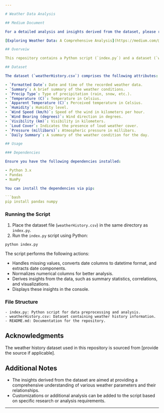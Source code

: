```yaml
---

# Weather Data Analysis

## Medium Document

For a detailed analysis and insights derived from the dataset, please refer to the Medium article:

[Exploring Weather Data: A Comprehensive Analysis](https://medium.com/@sai2804aniruth/exploring-weather-data-a-comprehensive-analysis-b6482ce2a16e)

## Overveiw

This repository contains a Python script (`index.py`) and a dataset (`weatherHistory.csv`) for analyzing historical weather data. The script preprocesses the data and derives various insights to understand different aspects of the weather patterns recorded.

## Dataset

The dataset (`weatherHistory.csv`) comprises the following attributes:

- `Formatted Date`: Date and time of the recorded weather data.
- `Summary`: A brief summary of the weather conditions.
- `Precip Type`: Type of precipitation (rain, snow, etc.).
- `Temperature (C)`: Temperature in Celsius.
- `Apparent Temperature (C)`: Perceived temperature in Celsius.
- `Humidity`: Humidity level.
- `Wind Speed (km/h)`: Speed of the wind in kilometers per hour.
- `Wind Bearing (degrees)`: Wind direction in degrees.
- `Visibility (km)`: Visibility in kilometers.
- `Loud Cover`: Indicates the presence of loud weather cover.
- `Pressure (millibars)`: Atmospheric pressure in millibars.
- `Daily Summary`: A summary of the weather condition for the day.

## Usage

### Dependencies

Ensure you have the following dependencies installed:

- Python 3.x
- Pandas
- NumPy

You can install the dependencies via pip:

```bash
pip install pandas numpy
```

### Running the Script

1. Place the dataset file (`weatherHistory.csv`) in the same directory as `index.py`.
2. Run the `index.py` script using Python:

```bash
python index.py
```

The script performs the following actions:
- Handles missing values, converts date columns to datetime format, and extracts date components.
- Normalizes numerical columns for better analysis.
- Derives insights from the data, such as summary statistics, correlations, and visualizations.
- Displays these insights in the console.

### File Structure

```
- index.py: Python script for data preprocessing and analysis.
- weatherHistory.csv: Dataset containing weather history information.
- README.md: Documentation for the repository.
```

## Acknowledgments

The weather history dataset used in this repository is sourced from [provide the source if applicable].

## Additional Notes

- The insights derived from the dataset are aimed at providing a comprehensive understanding of various weather parameters and their relationships.
- Customizations or additional analysis can be added to the script based on specific research or analysis requirements.

---
```

